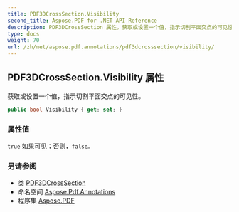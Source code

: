 ```yaml
---
title: PDF3DCrossSection.Visibility
second_title: Aspose.PDF for .NET API Reference
description: PDF3DCrossSection 属性。获取或设置一个值，指示切割平面交点的可见性
type: docs
weight: 70
url: /zh/net/aspose.pdf.annotations/pdf3dcrosssection/visibility/
---
```

## PDF3DCrossSection.Visibility 属性

获取或设置一个值，指示切割平面交点的可见性。

```csharp
public bool Visibility { get; set; }
```

### 属性值

`true` 如果可见；否则，`false`。

### 另请参阅

* 类 [PDF3DCrossSection](../)
* 命名空间 [Aspose.Pdf.Annotations](../../../aspose.pdf.annotations/)
* 程序集 [Aspose.PDF](../../../)